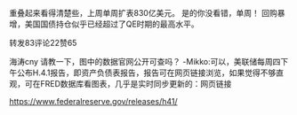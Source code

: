 重叠起来看得清楚些，上周单周扩表830亿美元。
是的你没看错，单周！
回购暴增，美国国债持仓似乎已经超过了QE时期的最高水平。

转发83评论22赞65

海涛cny
请教一下，图中的数据官网公开可查吗？
-Mikko:可以，美联储每周四下午公布H.4.1报告，即资产负债表报告，报告可在网页链接浏览，如果觉得不够直观，可在FRED数据库看图表，几乎是实时同步更新的：网页链接

https://www.federalreserve.gov/releases/h41/

